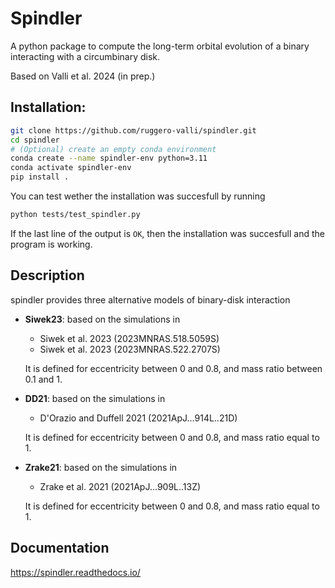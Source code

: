 # Spindler
A python package to compute the long-term orbital evolution of a binary interacting with a circumbinary disk.

Based on Valli et al. 2024 (in prep.)

## Installation:
```bash
git clone https://github.com/ruggero-valli/spindler.git
cd spindler
# (Optional) create an empty conda environment
conda create --name spindler-env python=3.11
conda activate spindler-env
pip install .
```
You can test wether the installation was succesfull by running
```bash
python tests/test_spindler.py
```
If the last line of the output is `OK`, then the installation was succesfull and the program is working.

## Description
spindler provides three alternative models of binary-disk interaction
- **Siwek23**: based on the simulations in
   - Siwek et al. 2023 (2023MNRAS.518.5059S)
   - Siwek et al. 2023 (2023MNRAS.522.2707S)
    
    It is defined for eccentricity between 0 and 0.8, and mass ratio between 0.1
    and 1.
- **DD21**: based on the simulations in
    - D'Orazio and Duffell 2021 (2021ApJ...914L..21D)
    
    It is defined for eccentricity between 0 and 0.8, and mass ratio equal to 1.
- **Zrake21**: based on the simulations in
    - Zrake et al. 2021 (2021ApJ...909L..13Z)
    
    It is defined for eccentricity between 0 and 0.8, and mass ratio equal to 1.

## Documentation
https://spindler.readthedocs.io/